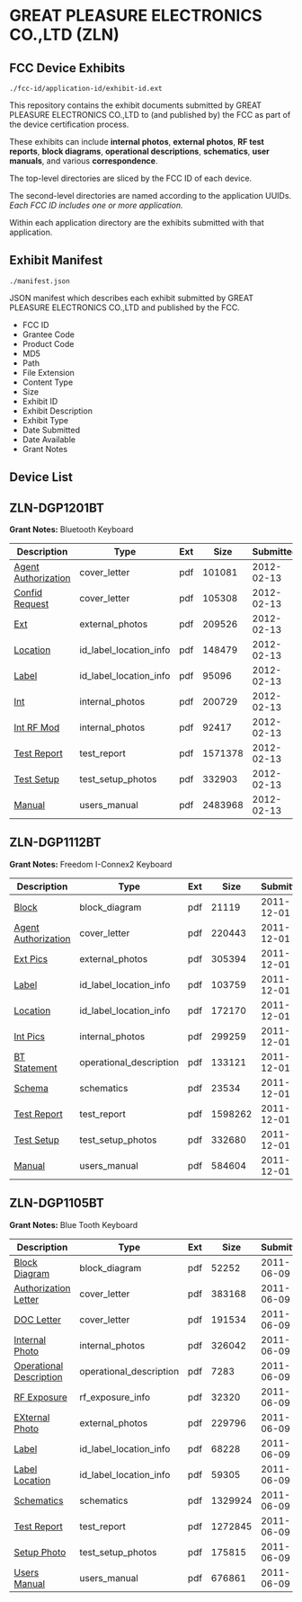 # GREAT PLEASURE ELECTRONICS CO.,LTD (ZLN)
## FCC Device Exhibits

```
./fcc-id/application-id/exhibit-id.ext
```

This repository contains the exhibit documents submitted by GREAT PLEASURE ELECTRONICS CO.,LTD to (and published by) the FCC as part of the device certification process.

These exhibits can include **internal photos**, **external photos**, **RF test reports**, **block diagrams**, **operational descriptions**, **schematics**, **user manuals**, and various **correspondence**.

The top-level directories are sliced by the FCC ID of each device.

The second-level directories are named according to the application UUIDs. *Each FCC ID includes one or more application.*

Within each application directory are the exhibits submitted with that application. 

## Exhibit Manifest

```
./manifest.json
```

JSON manifest which describes each exhibit submitted by GREAT PLEASURE ELECTRONICS CO.,LTD and published by the FCC.

- FCC ID
- Grantee Code
- Product Code
- MD5
- Path
- File Extension
- Content Type
- Size
- Exhibit ID
- Exhibit Description
- Exhibit Type
- Date Submitted
- Date Available
- Grant Notes

## Device List
## ZLN-DGP1201BT
**Grant Notes:** Bluetooth Keyboard

| Description | Type | Ext | Size | Submitted | Available |
| ----------- | ---- | --- | ---- | --------- | --------- |
| [Agent Authorization](ZLN-DGP1201BT/53d5456cdc76b3dbeec71cd19fbe93e9/1636177.pdf) | cover_letter | pdf | 101081 | 2012-02-13 | 2012-02-14 |
| [Confid Request](ZLN-DGP1201BT/53d5456cdc76b3dbeec71cd19fbe93e9/1636178.pdf) | cover_letter | pdf | 105308 | 2012-02-13 | 2012-02-14 |
| [Ext](ZLN-DGP1201BT/53d5456cdc76b3dbeec71cd19fbe93e9/1636180.pdf) | external_photos | pdf | 209526 | 2012-02-13 | 2012-02-14 |
| [Location](ZLN-DGP1201BT/53d5456cdc76b3dbeec71cd19fbe93e9/1636183.pdf) | id_label_location_info | pdf | 148479 | 2012-02-13 | 2012-02-14 |
| [Label](ZLN-DGP1201BT/53d5456cdc76b3dbeec71cd19fbe93e9/1636184.pdf) | id_label_location_info | pdf | 95096 | 2012-02-13 | 2012-02-14 |
| [Int](ZLN-DGP1201BT/53d5456cdc76b3dbeec71cd19fbe93e9/1636181.pdf) | internal_photos | pdf | 200729 | 2012-02-13 | 2012-02-14 |
| [Int RF Mod](ZLN-DGP1201BT/53d5456cdc76b3dbeec71cd19fbe93e9/1636182.pdf) | internal_photos | pdf | 92417 | 2012-02-13 | 2012-02-14 |
| [Test Report](ZLN-DGP1201BT/53d5456cdc76b3dbeec71cd19fbe93e9/1636176.pdf) | test_report | pdf | 1571378 | 2012-02-13 | 2012-02-14 |
| [Test Setup](ZLN-DGP1201BT/53d5456cdc76b3dbeec71cd19fbe93e9/1636173.pdf) | test_setup_photos | pdf | 332903 | 2012-02-13 | 2012-02-14 |
| [Manual](ZLN-DGP1201BT/53d5456cdc76b3dbeec71cd19fbe93e9/1636186.pdf) | users_manual | pdf | 2483968 | 2012-02-13 | 2012-02-14 |
## ZLN-DGP1112BT
**Grant Notes:** Freedom I-Connex2 Keyboard

| Description | Type | Ext | Size | Submitted | Available |
| ----------- | ---- | --- | ---- | --------- | --------- |
| [Block](ZLN-DGP1112BT/ffcf474040aea9d0914385faa3c83d4f/1592505.pdf) | block_diagram | pdf | 21119 | 2011-12-01 | 2011-12-01 |
| [Agent Authorization](ZLN-DGP1112BT/ffcf474040aea9d0914385faa3c83d4f/1592504.pdf) | cover_letter | pdf | 220443 | 2011-12-01 | 2011-12-01 |
| [Ext Pics](ZLN-DGP1112BT/ffcf474040aea9d0914385faa3c83d4f/1592506.pdf) | external_photos | pdf | 305394 | 2011-12-01 | 2011-12-01 |
| [Label](ZLN-DGP1112BT/ffcf474040aea9d0914385faa3c83d4f/1592508.pdf) | id_label_location_info | pdf | 103759 | 2011-12-01 | 2011-12-01 |
| [Location](ZLN-DGP1112BT/ffcf474040aea9d0914385faa3c83d4f/1592509.pdf) | id_label_location_info | pdf | 172170 | 2011-12-01 | 2011-12-01 |
| [Int Pics](ZLN-DGP1112BT/ffcf474040aea9d0914385faa3c83d4f/1592507.pdf) | internal_photos | pdf | 299259 | 2011-12-01 | 2011-12-01 |
| [BT Statement](ZLN-DGP1112BT/ffcf474040aea9d0914385faa3c83d4f/1592502.pdf) | operational_description | pdf | 133121 | 2011-12-01 | 2011-12-01 |
| [Schema](ZLN-DGP1112BT/ffcf474040aea9d0914385faa3c83d4f/1592510.pdf) | schematics | pdf | 23534 | 2011-12-01 | 2011-12-01 |
| [Test Report](ZLN-DGP1112BT/ffcf474040aea9d0914385faa3c83d4f/1592503.pdf) | test_report | pdf | 1598262 | 2011-12-01 | 2011-12-01 |
| [Test Setup](ZLN-DGP1112BT/ffcf474040aea9d0914385faa3c83d4f/1592501.pdf) | test_setup_photos | pdf | 332680 | 2011-12-01 | 2011-12-01 |
| [Manual](ZLN-DGP1112BT/ffcf474040aea9d0914385faa3c83d4f/1592511.pdf) | users_manual | pdf | 584604 | 2011-12-01 | 2011-12-01 |
## ZLN-DGP1105BT
**Grant Notes:** Blue Tooth Keyboard

| Description | Type | Ext | Size | Submitted | Available |
| ----------- | ---- | --- | ---- | --------- | --------- |
| [Block Diagram](ZLN-DGP1105BT/317046ab65f299ed778eb8a50a2374d1/1480831.pdf) | block_diagram | pdf | 52252 | 2011-06-09 | 2011-06-09 |
| [Authorization Letter](ZLN-DGP1105BT/317046ab65f299ed778eb8a50a2374d1/1480832.pdf) | cover_letter | pdf | 383168 | 2011-06-09 | 2011-06-09 |
| [DOC Letter](ZLN-DGP1105BT/317046ab65f299ed778eb8a50a2374d1/1480843.pdf) | cover_letter | pdf | 191534 | 2011-06-09 | 2011-06-09 |
| [Internal Photo](ZLN-DGP1105BT/317046ab65f299ed778eb8a50a2374d1/1480836.pdf) | internal_photos | pdf | 326042 | 2011-06-09 | 2011-06-09 |
| [Operational Description](ZLN-DGP1105BT/317046ab65f299ed778eb8a50a2374d1/1480837.pdf) | operational_description | pdf | 7283 | 2011-06-09 | 2011-06-09 |
| [RF Exposure](ZLN-DGP1105BT/317046ab65f299ed778eb8a50a2374d1/1480838.pdf) | rf_exposure_info | pdf | 32320 | 2011-06-09 | 2011-06-09 |
| [EXternal Photo](ZLN-DGP1105BT/317046ab65f299ed778eb8a50a2374d1/1480833.pdf) | external_photos | pdf | 229796 | 2011-06-09 | 2011-06-09 |
| [Label](ZLN-DGP1105BT/317046ab65f299ed778eb8a50a2374d1/1480834.pdf) | id_label_location_info | pdf | 68228 | 2011-06-09 | 2011-06-09 |
| [Label Location](ZLN-DGP1105BT/317046ab65f299ed778eb8a50a2374d1/1480835.pdf) | id_label_location_info | pdf | 59305 | 2011-06-09 | 2011-06-09 |
| [Schematics](ZLN-DGP1105BT/317046ab65f299ed778eb8a50a2374d1/1480839.pdf) | schematics | pdf | 1329924 | 2011-06-09 | 2011-06-09 |
| [Test Report](ZLN-DGP1105BT/317046ab65f299ed778eb8a50a2374d1/1480840.pdf) | test_report | pdf | 1272845 | 2011-06-09 | 2011-06-09 |
| [Setup Photo](ZLN-DGP1105BT/317046ab65f299ed778eb8a50a2374d1/1480841.pdf) | test_setup_photos | pdf | 175815 | 2011-06-09 | 2011-06-09 |
| [Users Manual](ZLN-DGP1105BT/317046ab65f299ed778eb8a50a2374d1/1480842.pdf) | users_manual | pdf | 676861 | 2011-06-09 | 2011-06-09 |
